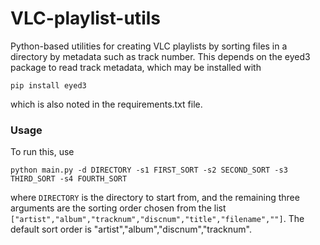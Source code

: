 # VLC-playlist-utils

Python-based utilities for creating VLC playlists by sorting files in a directory by metadata such as track number. This depends on the eyed3 package to read track metadata, which may be installed with
```
pip install eyed3
```
which is also noted in the requirements.txt file.

### Usage
To run this, use
```
python main.py -d DIRECTORY -s1 FIRST_SORT -s2 SECOND_SORT -s3 THIRD_SORT -s4 FOURTH_SORT
```
where `DIRECTORY` is the directory to start from, and the remaining three arguments are the sorting order chosen from the list `["artist","album","tracknum","discnum","title","filename",""]`. The default sort order is "artist","album","discnum","tracknum".
